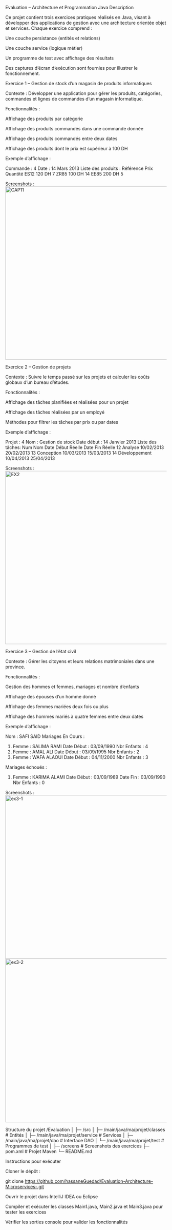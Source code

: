 Evaluation – Architecture et Programmation Java
Description

Ce projet contient trois exercices pratiques réalisés en Java, visant à développer des applications de gestion avec une architecture orientée objet et services. Chaque exercice comprend :

Une couche persistance (entités et relations)

Une couche service (logique métier)

Un programme de test avec affichage des résultats

Des captures d’écran d’exécution sont fournies pour illustrer le fonctionnement.

Exercice 1 – Gestion de stock d’un magasin de produits informatiques

Contexte :
Développer une application pour gérer les produits, catégories, commandes et lignes de commandes d’un magasin informatique.

Fonctionnalités :

Affichage des produits par catégorie

Affichage des produits commandés dans une commande donnée

Affichage des produits commandés entre deux dates

Affichage des produits dont le prix est supérieur à 100 DH

Exemple d’affichage :

Commande : 4     Date : 14 Mars 2013
Liste des produits :
Référence   Prix    Quantité
ES12        120 DH  7
ZR85        100 DH  14
EE85        200 DH  5


Screenshots :<img width="960" height="540" alt="CAP11" src="https://github.com/user-attachments/assets/60c72509-f485-4d04-a6b7-b889122532eb" />



Exercice 2 – Gestion de projets

Contexte :
Suivre le temps passé sur les projets et calculer les coûts globaux d’un bureau d’études.

Fonctionnalités :

Affichage des tâches planifiées et réalisées pour un projet

Affichage des tâches réalisées par un employé

Méthodes pour filtrer les tâches par prix ou par dates

Exemple d’affichage :

Projet : 4      Nom : Gestion de stock     Date début : 14 Janvier 2013
Liste des tâches:
Num Nom            Date Début Réelle   Date Fin Réelle
12  Analyse        10/02/2013          20/02/2013
13  Conception     10/03/2013          15/03/2013
14  Développement  10/04/2013          25/04/2013


Screenshots : <img width="957" height="540" alt="EX2" src="https://github.com/user-attachments/assets/1e6bb83a-8966-49fd-a59b-ae98157b82f1" />



Exercice 3 – Gestion de l’état civil

Contexte :
Gérer les citoyens et leurs relations matrimoniales dans une province.

Fonctionnalités :

Gestion des hommes et femmes, mariages et nombre d’enfants

Affichage des épouses d’un homme donné

Affichage des femmes mariées deux fois ou plus

Affichage des hommes mariés à quatre femmes entre deux dates

Exemple d’affichage :

Nom : SAFI SAID
Mariages En Cours :
1. Femme : SALIMA RAMI   Date Début : 03/09/1990    Nbr Enfants : 4
2. Femme : AMAL ALI      Date Début : 03/09/1995    Nbr Enfants : 2
3. Femme : WAFA ALAOUI   Date Début : 04/11/2000    Nbr Enfants : 3

Mariages échoués :
1. Femme : KARIMA ALAMI  Date Début : 03/09/1989    Date Fin : 03/09/1990    Nbr Enfants : 0


Screenshots :<img width="960" height="510" alt="ex3-1" src="https://github.com/user-attachments/assets/60d72fca-16ec-4608-b578-6d5b8a8b7f26" />
<img width="960" height="510" alt="ex3-2" src="https://github.com/user-attachments/assets/2c6f140f-5bfb-4b1f-a58f-d64c5d0cbcda" />



Structure du projet
/Evaluation
│
├─ /src
│   ├─ /main/java/ma/projet/classes    # Entités
│   ├─ /main/java/ma/projet/service    # Services
│   ├─ /main/java/ma/projet/dao        # Interface DAO
│   └─ /main/java/ma/projet/test       # Programmes de test
│
├─ /screens                           # Screenshots des exercices
├─ pom.xml                             # Projet Maven
└─ README.md

Instructions pour exécuter

Cloner le dépôt :

git clone https://github.com/hassaneGuedad/Evaluation-Architecture-Microservices-.git


Ouvrir le projet dans IntelliJ IDEA ou Eclipse

Compiler et exécuter les classes Main1.java, Main2.java et Main3.java pour tester les exercices

Vérifier les sorties console pour valider les fonctionnalités
